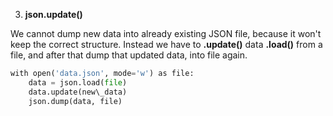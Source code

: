 


  
3. **json.update()**  
  
We cannot dump new data into already existing JSON file, because it won't keep the correct structure. Instead we have to **.update()** data **.load()** from a file, and after that dump that updated data, into file again.  
  

```python
with open('data.json', mode='w') as file:  
    data = json.load(file)   
    data.update(new\_data)  
    json.dump(data, file)
```

